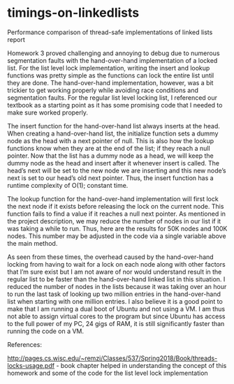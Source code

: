 # timings-on-linkedlists
Performance comparison of thread-safe implementations of linked lists report

Homework 3 proved challenging and annoying to debug due to numerous segmentation faults with the hand-over-hand implementation of a locked list. For the list level lock implementation, writing the insert and lookup functions was pretty simple as the functions can lock the entire list until they are done. The hand-over-hand implementation, however, was a bit trickier to get working properly while avoiding race conditions and segmentation faults. For the regular list level locking list, I referenced our textbook as a starting point as it has some promising code that I needed to make sure worked properly.

The insert function for the hand-over-hand list always inserts at the head. When creating a hand-over-hand list, the initialize function sets a dummy node as the head with a next pointer of null. This is also how the lookup functions know when they are at the end of the list; if they reach a null pointer. Now that the list has a dummy node as a head, we will keep the dummy node as the head and insert after it whenever insert is called. The head’s next will be set to the new node we are inserting and this new node’s next is set to our head’s old next pointer. Thus, the insert function has a runtime complexity of O(1); constant time.

The lookup function for the hand-over-hand implementation will first lock the next node if it exists before releasing the lock on the current node. This function fails to find a value if it reaches a null next pointer. As mentioned in the project description, we may reduce the number of nodes in our list if it was taking a while to run. Thus, here are the results for 50K nodes and 100K nodes. This number may be adjusted in the code via a single variable above the main method.
  
As seen from these times, the overhead caused by the hand-over-hand locking from having to wait for a lock on each node along with other factors that I’m sure exist but I am not aware of nor would understand result in the regular list to be faster than the hand-over-hand linked list in this situation. I reduced the number of nodes in the lists because it was taking over an hour to run the last task of looking up two million entries in the hand-over-hand list when starting with one million entries. I also believe it is a good point to make that I am running a dual boot of Ubuntu and not using a VM. I am thus not able to assign virtual cores to the program but since Ubuntu has access to the full power of my PC, 24 gigs of RAM, it is still significantly faster than running the code on a VM.


References:

http://pages.cs.wisc.edu/~remzi/Classes/537/Spring2018/Book/threads-locks-usage.pdf - book chapter helped in understanding the concept of this homework and some of the code for the list level lock implementation

